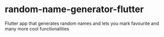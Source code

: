 # random-name-generator-flutter
Flutter app that generates random names and lets you mark favourite and many more cool functionalities

